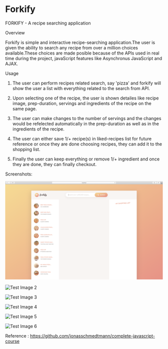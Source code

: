 # Forkify
FORKIFY - A recipe searching application
 
 Overview
 
Forkify is simple and interactive recipe-searching application.The user is given the ability to search any recipe from over a million choices available.These choices are made posible because of the APIs used in real time during the project, javaScript features like Asynchronus JavaScript and AJAX.
 
 Usage
 1. The user can perform recipes related search, say 'pizza' and forkify will show the user a list with everything related to the search from API.
 
 2. Upon selecting one of the recipe, the user is shown detailes like recipe image, prep-duration, servings and ingredients of the recipe on the same page.
 
 3. The user can make changes to the number of servings and the changes would be refelected automatically in the prep-duration as well as in the ingredients of the recipe.
 
 4. The user can either save 1/+ recipe(s) in liked-recipes list for future reference or once they are done choosing recipes, they can add it to the shopping list.
 
 5. Finally the user can keep everything or remove 1/+ ingredient and once they are done, they can finally checkout.
 
 Screenshots:
 
 ![Test Image 1](https://github.com/Maninderjeet31/Forkify/blob/master/pics/First.png)
 
 ![Test Image 2](https://github.com/Maninderjeet31/Forkify/blob/master/pics/Detail.png)
  
 ![Test Image 3](https://github.com/Maninderjeet31/Forkify/blob/master/pics/Serv.png)
   
 ![Test Image 4](https://github.com/Maninderjeet31/Forkify/blob/master/pics/Fav.png)
    
 ![Test Image 5](https://github.com/Maninderjeet31/Forkify/blob/master/pics/Add.png)
     
 ![Test Image 6](https://github.com/Maninderjeet31/Forkify/blob/master/pics/AddChange.png)
 
 
 
 
 Reference : https://github.com/jonasschmedtmann/complete-javascript-course

